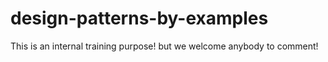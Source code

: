 # design-patterns-by-examples

This is an internal training purpose! but we welcome anybody to comment!
